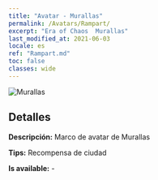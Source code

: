 ```yaml
---
title: "Avatar - Murallas"
permalink: /Avatars/Rampart/
excerpt: "Era of Chaos  Murallas"
last_modified_at: 2021-06-03
locale: es
ref: "Rampart.md"
toc: false
classes: wide
---
```

 ![Murallas](/images/a/avatarFrame_12.png)

## Detalles

 **Descripción:** Marco de avatar de Murallas 

 **Tips:** Recompensa de ciudad 

 **Is available:**  - 

